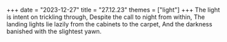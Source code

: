 +++
date = "2023-12-27"
title = "27.12.23"
themes = ["light"]
+++
The light is intent on trickling through,
Despite the call to night from within,
The landing lights lie lazily from the cabinets to the carpet,
And the darkness banished with the slightest yawn.
